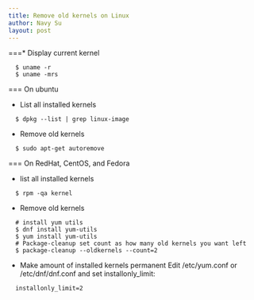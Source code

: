 ```yaml
---
title: Remove old kernels on Linux
author: Navy Su
layout: post
---
```

===* Display current kernel
```
  $ uname -r
  $ uname -mrs
```
=== On ubuntu
* List all installed kernels
```
  $ dpkg --list | grep linux-image
```
* Remove old kernels
```
  $ sudo apt-get autoremove
```

=== On RedHat, CentOS, and Fedora
* list all installed kernels
```
  $ rpm -qa kernel
```
* Remove old kernels
```
  # install yum utils
  $ dnf install yum-utils
  $ yum install yum-utils
  # Package-cleanup set count as how many old kernels you want left 
  $ package-cleanup --oldkernels --count=2
```
* Make amount of installed kernels permanent
Edit /etc/yum.conf or /etc/dnf/dnf.conf and set installonly_limit:
```
  installonly_limit=2
```
